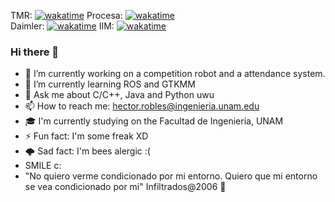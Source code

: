 TMR: [![wakatime](https://wakatime.com/badge/user/d1ba7a4d-46ef-44e2-b690-b0f9a744bcc7/project/018bf7bd-7efd-4fc0-897a-61dd82d4afb0.svg)](https://wakatime.com/badge/user/d1ba7a4d-46ef-44e2-b690-b0f9a744bcc7/project/018bf7bd-7efd-4fc0-897a-61dd82d4afb0)
Procesa: [![wakatime](https://wakatime.com/badge/user/d1ba7a4d-46ef-44e2-b690-b0f9a744bcc7/project/a3c94e8d-31ed-4410-941f-117db7cdcb11.svg)](https://wakatime.com/badge/user/d1ba7a4d-46ef-44e2-b690-b0f9a744bcc7/project/a3c94e8d-31ed-4410-941f-117db7cdcb11)<br/>
Daimler: [![wakatime](https://wakatime.com/badge/user/d1ba7a4d-46ef-44e2-b690-b0f9a744bcc7/project/bae59621-a6e1-440e-9ab0-9dab798d1278.svg)](https://wakatime.com/badge/user/d1ba7a4d-46ef-44e2-b690-b0f9a744bcc7/project/bae59621-a6e1-440e-9ab0-9dab798d1278)
IIM: [![wakatime](https://wakatime.com/badge/user/d1ba7a4d-46ef-44e2-b690-b0f9a744bcc7/project/6e9113d2-66ae-444f-b049-919ed4846fff.svg)](https://wakatime.com/badge/user/d1ba7a4d-46ef-44e2-b690-b0f9a744bcc7/project/6e9113d2-66ae-444f-b049-919ed4846fff)<br/>
### Hi there 👋
- 🔭 I’m currently working on a competition robot and a attendance system.
- 🌱 I’m currently learning ROS and GTKMM
- 💬 Ask me about C/C++, Java and Python uwu
- 📫 How to reach me: hector.robles@ingenieria.unam.edu
- 🎓 I'm currently studying on the Facultad de Ingeniería, UNAM
- ⚡ Fun fact: I'm some freak XD
- 🌩 Sad fact: I'm bees alergic :(
- SMILE c:
- "No quiero verme condicionado por mi entorno. Quiero que mi entorno se vea condicionado por mi" Infiltrados@2006 🤯
<!--
**Hector290601/Hector290601** is a ✨ _special_ ✨ repository because its `README.md` (this file) appears on your GitHub profile.

Here are some ideas to get you started:

- 🔭 I’m currently working on ...
- 🌱 I’m currently learning ...
- 👯 I’m looking to collaborate on ...
- 🤔 I’m looking for help with ...
- 💬 Ask me about ...
- 📫 How to reach me: ...
- 😄 Pronouns: ...
- ⚡ Fun fact: ...
-->
